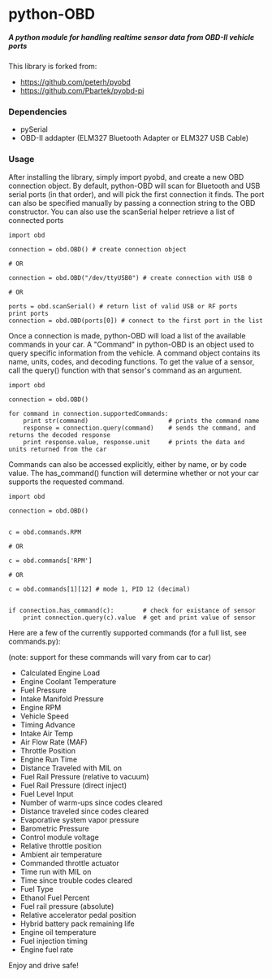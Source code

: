 python-OBD
========

##### A python module for handling realtime sensor data from OBD-II vehicle ports

This library is forked from:

+ https://github.com/peterh/pyobd
+ https://github.com/Pbartek/pyobd-pi


### Dependencies

+ pySerial
+ OBD-II addapter (ELM327 Bluetooth Adapter or ELM327 USB Cable)


### Usage

After installing the library, simply import pyobd, and create a new OBD connection object. By default, python-OBD will scan for Bluetooth and USB serial ports (in that order), and will pick the first connection it finds. The port can also be specified manually by passing a connection string to the OBD constructor. You can also use the scanSerial helper retrieve a list of connected ports

	import obd

	connection = obd.OBD() # create connection object

	# OR

	connection = obd.OBD("/dev/ttyUSB0") # create connection with USB 0

	# OR

	ports = obd.scanSerial() # return list of valid USB or RF ports
	print ports
	connection = obd.OBD(ports[0]) # connect to the first port in the list


Once a connection is made, python-OBD will load a list of the available commands in your car. A "Command" in python-OBD is an object used to query specific information from the vehicle. A command object contains its name, units, codes, and decoding functions. To get the value of a sensor, call the query() function with that sensor's command as an argument.

	import obd

	connection = obd.OBD()
	
	for command in connection.supportedCommands:
		print str(command)                      # prints the command name
		response = connection.query(command)    # sends the command, and returns the decoded response
		print response.value, response.unit     # prints the data and units returned from the car


Commands can also be accessed explicitly, either by name, or by code value. The has_command() function will determine whether or not your car supports the requested command.

	import obd

	connection = obd.OBD()


	c = obd.commands.RPM

	# OR

	c = obd.commands['RPM']

	# OR

	c = obd.commands[1][12] # mode 1, PID 12 (decimal)


	if connection.has_command(c):        # check for existance of sensor
		print connection.query(c).value  # get and print value of sensor


Here are a few of the currently supported commands (for a full list, see commands.py):

(note: support for these commands will vary from car to car)

+ Calculated Engine Load
+ Engine Coolant Temperature
+ Fuel Pressure
+ Intake Manifold Pressure
+ Engine RPM
+ Vehicle Speed
+ Timing Advance
+ Intake Air Temp
+ Air Flow Rate (MAF)
+ Throttle Position
+ Engine Run Time
+ Distance Traveled with MIL on
+ Fuel Rail Pressure (relative to vacuum)
+ Fuel Rail Pressure (direct inject)
+ Fuel Level Input
+ Number of warm-ups since codes cleared
+ Distance traveled since codes cleared
+ Evaporative system vapor pressure
+ Barometric Pressure
+ Control module voltage
+ Relative throttle position
+ Ambient air temperature
+ Commanded throttle actuator
+ Time run with MIL on
+ Time since trouble codes cleared
+ Fuel Type
+ Ethanol Fuel Percent
+ Fuel rail pressure (absolute)
+ Relative accelerator pedal position
+ Hybrid battery pack remaining life
+ Engine oil temperature
+ Fuel injection timing
+ Engine fuel rate


Enjoy and drive safe!
